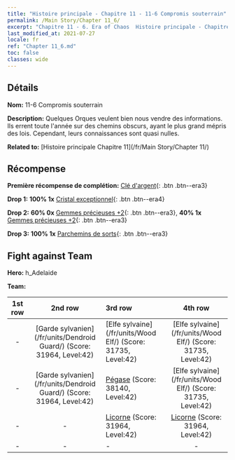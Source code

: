 ```yaml
---
title: "Histoire principale - Chapitre 11 - 11-6 Compromis souterrain"
permalink: /Main Story/Chapter 11_6/
excerpt: "Chapitre 11 - 6. Era of Chaos  Histoire principale - Chapitre 11_6. 11-6 Compromis souterrain"
last_modified_at: 2021-07-27
locale: fr
ref: "Chapter 11_6.md"
toc: false
classes: wide
---
```


## Détails

 **Nom:** 11-6 Compromis souterrain

 **Description:** Quelques Orques veulent bien nous vendre des informations. Ils errent toute l'année sur des chemins obscurs, ayant le plus grand mépris des lois. Cependant, leurs connaissances sont quasi nulles.

 **Related to:** [Histoire principale Chapitre 11](/fr/Main Story/Chapter 11/)

## Récompense

 **Première récompense de complétion:** [Clé d'argent](/ItemsFR/con_693/){: .btn .btn--era3}

 **Drop 1:** **100% 1x** [Cristal exceptionnel](/ItemsFR/mat_38/){: .btn .btn--era4}

 **Drop 2:** **60% 0x** [Gemmes précieuses +2](/ItemsFR/mat_30/){: .btn .btn--era3}, **40% 1x** [Gemmes précieuses +2](/ItemsFR/mat_30/){: .btn .btn--era3}

 **Drop 3:** **100% 1x** [Parchemins de sorts](/ItemsFR/con_694/){: .btn .btn--era3}


## Fight against Team
 **Hero:** h_Adelaide

 **Team:**


  | 1st row | 2nd row | 3rd row | 4th row |
  |:----:|:----:|:----|:----:|
  | - | [Garde sylvanien](/fr/units/Dendroid Guard/) (Score: 31964, Level:42)  | [Elfe sylvaine](/fr/units/Wood Elf/) (Score: 31735, Level:42)  | [Elfe sylvaine](/fr/units/Wood Elf/) (Score: 31735, Level:42)  |
  | - | [Garde sylvanien](/fr/units/Dendroid Guard/) (Score: 31964, Level:42)  | [Pégase](/fr/units/Pegasus/) (Score: 38140, Level:42)  | [Elfe sylvaine](/fr/units/Wood Elf/) (Score: 31735, Level:42)  |
  | - | - | [Licorne](/fr/units/Unicorn/) (Score: 31964, Level:42)  | [Licorne](/fr/units/Unicorn/) (Score: 31964, Level:42)  |
  | - | - | - | - |


